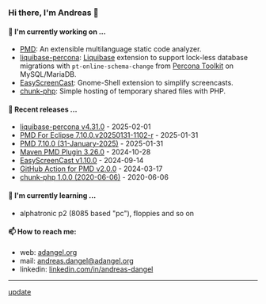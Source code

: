 ### Hi there, I'm Andreas 👋

#### 🔭 I'm currently working on ...

*   [PMD](https://github.com/pmd/pmd): An extensible multilanguage static code analyzer.
*   [liquibase-percona](https://github.com/liquibase/liquibase-percona): [Liquibase](https://github.com/liquibase/liquibase) extension to support lock-less database migrations with `pt-online-schema-change` from [Percona Toolkit](https://www.percona.com/doc/percona-toolkit/LATEST/index.html) on MySQL/MariaDB.
*   [EasyScreenCast](https://github.com/EasyScreenCast/EasyScreenCast): Gnome-Shell extension to simplify screencasts.
*   [chunk-php](https://github.com/adangel/chunk-php): Simple hosting of temporary shared files with PHP. 

#### 🚀 Recent releases ...

*   [liquibase-percona v4.31.0](https://github.com/liquibase/liquibase-percona/releases/tag/v4.31.0) - 2025-02-01
*   [PMD For Eclipse 7.10.0.v20250131-1102-r](https://github.com/pmd/pmd-eclipse-plugin/releases/tag/7.10.0.v20250131-1102-r) - 2025-01-31
*   [PMD 7.10.0 (31-January-2025)](https://github.com/pmd/pmd/releases/tag/pmd_releases/7.10.0) - 2025-01-31
*   [Maven PMD Plugin 3.26.0](https://github.com/apache/maven-pmd-plugin/releases/tag/maven-pmd-plugin-3.26.0) - 2024-10-28
*   [EasyScreenCast v1.10.0](https://github.com/EasyScreenCast/EasyScreenCast/releases/tag/1.10.0) - 2024-09-14
*   [GitHub Action for PMD v2.0.0](https://github.com/pmd/pmd-github-action/releases/tag/v2.0.0) - 2024-03-17
*   [chunk-php 1.0.0 (2020-06-06)](https://github.com/adangel/chunk-php/releases/tag/1.0.0) - 2020-06-06

#### 🌱 I'm currently learning ...

*   alphatronic p2 (8085 based "pc"), floppies and so on

#### 📫 How to reach me:

*   web: [adangel.org](https://adangel.org)
*   mail: [andreas.dangel@adangel.org](mailto:andreas.dangel@adangel.org)
*   linkedin: [linkedin.com/in/andreas-dangel](https://www.linkedin.com/in/andreas-dangel)

-----

[update](https://github.com/adangel/adangel/actions/workflows/update-readme.yml)
